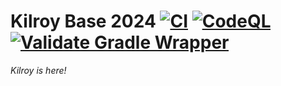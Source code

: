 # Kilroy Base 2024 [![CI](https://github.com/FIRST-Team-339/2024Base/actions/workflows/ci.yaml/badge.svg?branch=master)](https://github.com/FIRST-Team-339/2024Base/actions/workflows/ci.yaml) [![CodeQL](https://github.com/FIRST-Team-339/2024Base/actions/workflows/codeql.yaml/badge.svg)](https://github.com/FIRST-Team-339/2024Base/actions/workflows/codeql.yaml) [![Validate Gradle Wrapper](https://github.com/FIRST-Team-339/2024Base/actions/workflows/graddle-wrapper-validation.yaml/badge.svg)](https://github.com/FIRST-Team-339/2024Base/actions/workflows/graddle-wrapper-validation.yaml)

_Kilroy is here!_
